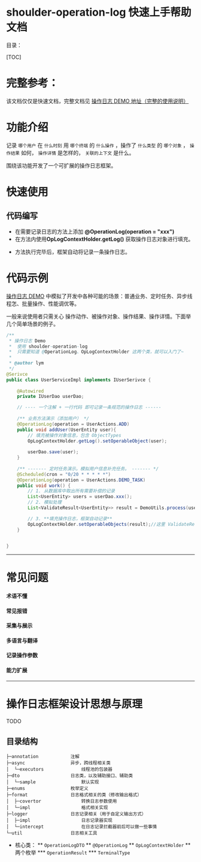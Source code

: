 # shoulder-operation-log 快速上手帮助文档

目录：

[TOC]

# 完整参考：

该文档仅仅是快速文档，完整文档见 [操作日志 DEMO 地址（完整的使用说明）]()

# 功能介绍

记录 `哪个用户` 在 `什么时刻` 用 `哪个终端` 的 `什么操作` ，操作了 `什么类型` 的 `哪个对象` ， `操作结果` 如何， `操作详情` 是怎样的， `关联的上下文` 是什么。

围绕该功能开发了一个可扩展的操作日志框架。

# 快速使用

## 代码编写    

* 在需要记录日志的方法上添加 **@OperationLog(operation = "xxx")** 
* 在方法内使用**OpLogContextHolder.getLog()** 获取操作日志对象进行填充。

- 方法执行完毕后，框架自动将记录一条操作日志。

# 代码示例

[操作日志 DEMO]() 中模拟了开发中各种可能的场景：普通业务、定时任务、异步线程怎、批量操作、性能调优等。

一般来说使用者只需关心 操作动作、被操作对象、操作结果、操作详情。下面举几个简单场景的例子。

```java
/**
 * 操作日志 Demo 
 *	使用 shoulder-operation-log
 *  只需要知道 @OperationLog、OpLogContextHolder 这两个类，就可以入门了~
 *  
 * @author lym
 */
@Serivce
public class UserServiceImpl implements IUserSerivce {
        
    @Autowired
    private IUserDao userDao;

    // ---- 一个注解 + 一行代码 即可记录一条规范的操作日志 ------
    
    /** 业务方法演示（添加用户） */
    @OperationLog(operation = UserActions.ADD)
    public void addUser(UserEntity user){
        // 填充被操作对象信息，包含 ObjectTypes
        OpLogContextHolder.getLog().setOperableObject(user);
        
        userDao.save(user);
    }
    
    /** ------- 定时任务演示。模拟用户信息补充任务。 ------- */
    @Scheduled(cron = "0/20 * * * * *")
    @OperationLog(operation = UserActions.DEMO_TASK)
    public void work() {
        // 1. 从数据库中取出所有需要补偿的记录
        List<UserEntity> users = userDao.xxx();
        // 2. 模拟处理
        List<ValidateResult<UserEntity>> result = DemoUtils.process(users);

        // 3. **填充操作日志，框架自动记录**
        OpLogContextHolder.setOperableObjects(result);//这里 ValidateResult 继承了 OperateRecordDto
    }
   

}
```

----



# 常见问题

#### 术语不懂

#### 常见报错

#### 采集与展示

#### 多语言与翻译

#### 记录操作参数

#### 能力扩展

--------------

# 操作日志框架设计思想与原理

TODO

## 目录结构
```
├─annotation            注解
├─async                 异步，跨线程相关类
│  └─executors              线程池的包装器
├─dto                   日志类，以及辅助接口、辅助类
│  └─sample                 默认实现
├─enums                 枚举定义
├─format                日志格式相关的类（修改输出格式）
│  ├─covertor               转换日志参数使用
│  └─impl                   格式相关实现
├─logger                日志记录相关（用于自定义输出方式）
│  ├─impl                   日志记录器实现
│  └─intercept              在日志记录拦截器前后可以做一些事情
└─util                  日志相关工具
```

* 核心类：
** `OperationLogDTO`
** `@OperationLog`
** `OpLogContextHolder`
** 两个枚举
*** `OperationResult`
*** `TerminalType`

